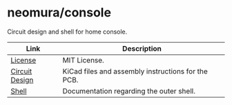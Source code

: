 # neomura/console

Circuit design and shell for home console.

| Link                                         | Description                                        |
| -------------------------------------------- | -------------------------------------------------- |
| [License](./license.md)                      | MIT License.                                       |
| [Circuit Design](./circuit-design/readme.md) | KiCad files and assembly instructions for the PCB. |
| [Shell](./shell/readme.md)                   | Documentation regarding the outer shell.           |
